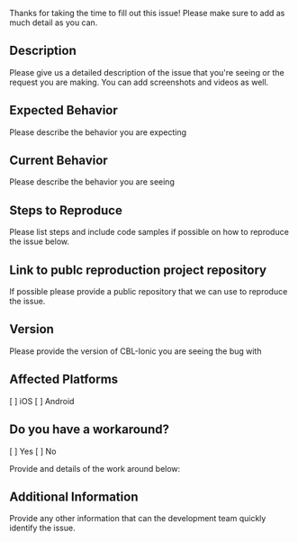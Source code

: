 Thanks for taking the time to fill out this issue! Please make sure to add as much detail as you can.

## Description
Please give us a detailed description of the issue that you're seeing or the request you are making. You can add screenshots and videos as well.

## Expected Behavior
Please describe the behavior you are expecting

## Current Behavior
Please describe the behavior you are seeing

## Steps to Reproduce
Please list steps and include code samples if possible on how to reproduce the issue below.

## Link to publc reproduction project repository
If possible please provide a public repository that we can use to reproduce the issue.

## Version
Please provide the version of CBL-Ionic you are seeing the bug with

## Affected Platforms
[ ] iOS
[ ] Android

## Do you have a workaround?
[ ] Yes
[ ] No

Provide and details of the work around below:

## Additional Information
Provide any other information that can the development team quickly identify the issue.